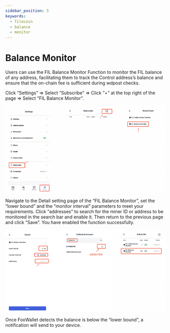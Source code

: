 ```yaml
---
sidebar_position: 3
keywords:
  - filecoin
  - balance
  - monitor
---
```


# Balance Monitor
Users can use the FIL Balance Monitor Function to monitor the FIL balance of any address, facilitating them to track the Control address’s balance and ensure that the on-chain fee is sufficient during wdpost checks. 

Click “Settings” => Select “Subscribe” => Click “+” at the top right of the page => Select “FIL Balance Monitor”.

![](../img/balance-monitor1.png)

Navigate to the Detail setting page of the “FIL Balance Monitor”, set the “lower bound” and the “monitor interval” parameters to meet your requirements. Click “addresses” to search for the miner ID or address to be monitored in the search bar and enable it. 
Then return to the previous page and click “Save”. You have enabled the function successfully.

![](../img/balance-monitor2.png)

Once FoxWallet detects the balance is below the “lower bound”, a notification will send to your device.


